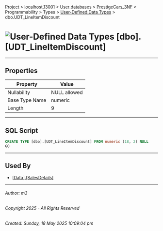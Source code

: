 #### 

[Project](../../../../../../index.md) > [localhost,13001](../../../../../index.md) > [User databases](../../../../index.md) > [PrestigeCars_3NF](../../../index.md) > Programmability > Types > [User-Defined Data Types](User-Defined_Data_Types.md) > dbo.UDT_LineItemDiscount

# ![User-Defined Data Types](../../../../../../Images/UserDefinedDataType32.png) [dbo].[UDT_LineItemDiscount]

---

## <a name="#properties"></a>Properties

| Property | Value |
|---|---|
| Nullability | NULL allowed |
| Base Type Name | numeric |
| Length | 9 |


---

## <a name="#sqlscript"></a>SQL Script

```sql
CREATE TYPE [dbo].[UDT_LineItemDiscount] FROM numeric (18, 2) NULL
GO

```


---

## <a name="#usedby"></a>Used By

* [[Data].[SalesDetails]](../../../Tables/Data_SalesDetails.md)


---

###### Author:  m3

###### Copyright 2025 - All Rights Reserved

###### Created: Sunday, 18 May 2025 10:09:04 pm

